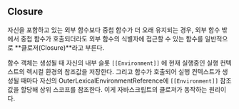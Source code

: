 ## Closure

자신을 포함하고 있는 외부 함수보다 중첩 함수가 더 오래 유지되는 경우, 외부 함수 밖에서 중첩 함수가 호출되더라도 외부 함수의 식별자에 접근할 수 있는 함수를 일반적으로 **클로저(Closure)**라고 부른다.

함수 객체는 생성될 때 자신의 내부 슬롯 `[[Environment]]` 에 현재 실행중인 실행 컨텍스트의 렉시컬 환경의 참조값을 저장한다. 그리고 함수가 호출되어 실행 컨텍스트가 생성될 때마다 자신의 OuterLexicalEnvironmentReference에 `[[Environment]]` 참조값을 할당해 상위 스코프를 참조한다. 이게 자바스크립트의 클로저가 동작하는 원리이다.